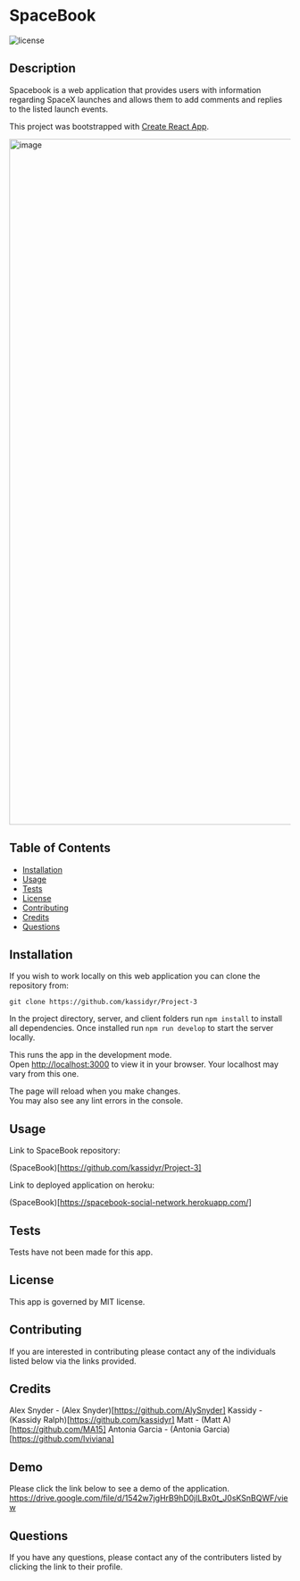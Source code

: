 # SpaceBook
![license](https://img.shields.io/badge/license-MIT-orange.svg)

## Description

Spacebook is a web application that provides users with information regarding SpaceX launches and allows them to add comments and replies to the listed launch events.

This project was bootstrapped with [Create React App](https://github.com/facebook/create-react-app).

<img width="1227" alt="image" src="https://user-images.githubusercontent.com/89705830/155424589-84583eff-b40e-48c7-a3c2-7193ddf62e26.png">


## Table of Contents

* [Installation](#installation)
* [Usage](#usage)
* [Tests](#tests)
* [License](#license)
* [Contributing](#contributing)
* [Credits](#credits)
* [Questions](#questions)

## Installation

If you wish to work locally on this web application you can clone the repository from:

`git clone https://github.com/kassidyr/Project-3`

In the project directory, server, and client folders run `npm install` to install all dependencies. Once installed run `npm run develop` to start the server locally.

This runs the app in the development mode.\
Open [http://localhost:3000](http://localhost:3000) to view it in your browser. Your localhost may vary from this one.

The page will reload when you make changes.\
You may also see any lint errors in the console.

## Usage

Link to SpaceBook repository:

(SpaceBook)[https://github.com/kassidyr/Project-3]

Link to deployed application on heroku:

(SpaceBook)[https://spacebook-social-network.herokuapp.com/]

## Tests

Tests have not been made for this app. 

## License

This app is governed by MIT license.

## Contributing 

If you are interested in contributing please contact any of the individuals listed below via the links provided.


## Credits 

Alex Snyder - (Alex Snyder)[https://github.com/AlySnyder]
Kassidy - (Kassidy Ralph)[https://github.com/kassidyr]
Matt - (Matt A)[https://github.com/MA15]
Antonia Garcia - (Antonia Garcia)[https://github.com/Iviviana]




## Demo

Please click the link below to see a demo of the application.
https://drive.google.com/file/d/1542w7jgHrB9hD0jlLBx0t_J0sKSnBQWF/view


## Questions

If you have any questions, please contact any of the contributers listed by clicking the link to their profile.


